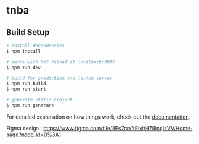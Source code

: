# tnba

## Build Setup

```bash
# install dependencies
$ npm install

# serve with hot reload at localhost:3000
$ npm run dev

# build for production and launch server
$ npm run build
$ npm run start

# generate static project
$ npm run generate
```

For detailed explanation on how things work, check out the [documentation](https://nuxtjs.org).

Figma design : https://www.figma.com/file/BFs7rxvYFixhH78ipqIzVV/Home-page?node-id=0%3A1
